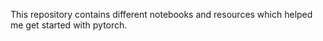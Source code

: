 This repository contains different notebooks and resources which helped me get started with pytorch.

